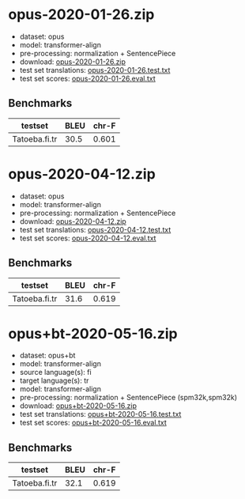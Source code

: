 # opus-2020-01-26.zip

* dataset: opus
* model: transformer-align
* pre-processing: normalization + SentencePiece
* download: [opus-2020-01-26.zip](https://object.pouta.csc.fi/OPUS-MT-models/fi-tr/opus-2020-01-26.zip)
* test set translations: [opus-2020-01-26.test.txt](https://object.pouta.csc.fi/OPUS-MT-models/fi-tr/opus-2020-01-26.test.txt)
* test set scores: [opus-2020-01-26.eval.txt](https://object.pouta.csc.fi/OPUS-MT-models/fi-tr/opus-2020-01-26.eval.txt)

## Benchmarks

| testset               | BLEU  | chr-F |
|-----------------------|-------|-------|
| Tatoeba.fi.tr 	| 30.5 	| 0.601 |

# opus-2020-04-12.zip

* dataset: opus
* model: transformer-align
* pre-processing: normalization + SentencePiece
* download: [opus-2020-04-12.zip](https://object.pouta.csc.fi/OPUS-MT-models/fi-tr/opus-2020-04-12.zip)
* test set translations: [opus-2020-04-12.test.txt](https://object.pouta.csc.fi/OPUS-MT-models/fi-tr/opus-2020-04-12.test.txt)
* test set scores: [opus-2020-04-12.eval.txt](https://object.pouta.csc.fi/OPUS-MT-models/fi-tr/opus-2020-04-12.eval.txt)

## Benchmarks

| testset               | BLEU  | chr-F |
|-----------------------|-------|-------|
| Tatoeba.fi.tr 	| 31.6 	| 0.619 |

# opus+bt-2020-05-16.zip

* dataset: opus+bt
* model: transformer-align
* source language(s): fi
* target language(s): tr
* model: transformer-align
* pre-processing: normalization + SentencePiece (spm32k,spm32k)
* download: [opus+bt-2020-05-16.zip](https://object.pouta.csc.fi/OPUS-MT-models/fi-tr/opus+bt-2020-05-16.zip)
* test set translations: [opus+bt-2020-05-16.test.txt](https://object.pouta.csc.fi/OPUS-MT-models/fi-tr/opus+bt-2020-05-16.test.txt)
* test set scores: [opus+bt-2020-05-16.eval.txt](https://object.pouta.csc.fi/OPUS-MT-models/fi-tr/opus+bt-2020-05-16.eval.txt)

## Benchmarks

| testset               | BLEU  | chr-F |
|-----------------------|-------|-------|
| Tatoeba.fi.tr 	| 32.1 	| 0.619 |

